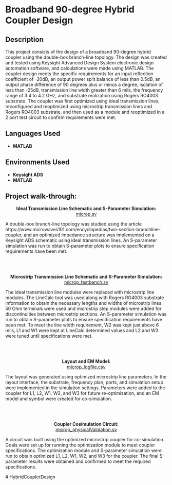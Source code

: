 <h1>Broadband 90-degree Hybrid Coupler Design</h1>

 <!--### [YouTube Demonstration](https://youtu.be/7eJexJVCqJo)-->

<h2>Description</h2>
This project consists of the design of a broadband 90-degree hybrid coupler using the double-box branch-line topology. The design was created and tested using Keysight Advanced Design System electronic design automation software, and calculations were made using MATLAB. The coupler design meets the specific requirements for an input reflection coefficient of -20dB, an output power split balance of less than 0.5dB, an output phase difference of 90 degrees plus or minus a degree, isolation of less than -25dB, transmission line width greater than 6 mils, the frequency range of 3.4 to 4.2 GHz, and substrate realization using Rogers RO4003 substrate. The coupler was first optimized using ideal transmission lines, reconfigured and reoptimized using microstrip transmission lines and Rogers RO4003 substrate, and then used as a module and reoptimized in a 2 port test circuit to confirm requirements were met. 
<br />


<h2>Languages Used</h2>

- <b>MATLAB</b> 

<h2>Environments Used </h2>

- <b>Keysight ADS</b>
- <b>MATLAB</b>

<h2>Project walk-through:</h2>

<p align="center">
<b>Ideal Transmission Line Schematic and S-Parameter Simulation:</b> <br/>
<a href="https://github.com/keganpremuda/SystemVerilogMicroprocessor/blob/main/microp.sv">microp.sv</a><br></p>
<p align="left">
A double-box branch-line topology was studied using the article https://www.microwaves101.com/encyclopedias/two-section-branchline-coupler, and an optimized impedance structure was implemented on a Keysight ADS schematic using ideal transmission lines. An S-parameter simulation was run to obtain S-parameter plots to ensure specification requirements have been met.</p>
<br />
<br />
<p align="center">
<b>Microstrip Transmission Line Schematic and S-Parameter Simulation:</b>  <br/>
<a href="https://github.com/keganpremuda/SystemVerilogMicroprocessor/blob/main/microp_testbench.sv">microp_testbench.sv</a><br></p>
<p align="left">
The ideal transmission line modules were replaced with microstrip line modules. The LineCalc tool was used along with Rogers RO4003 substrate information to obtain the necessary lengths and widths of microstrip lines. 50 Ohm terminals were used and microstrip step modules were added for discontinuities between microstrip sections. An S-parameter simulation was run to obtain S-parameter plots to ensure specification requirements have been met. To meet the line width requirement, W2 was kept just above 6 mils, L1 and W1 were kept at LineCalc determined values and L2 and W3 were tuned until specifications were met.</p>
<br />
<br />
<p align="center">
<b>Layout and EM Model:</b> <br/>
<a href="https://github.com/keganpremuda/SystemVerilogMicroprocessor/blob/main/microp_logfile.csv">microp_logfile.csv</a><br></p>
<p align="left">
The layout was generated using optimized microstrip line parameters. In the layout interface, the substrate, frequency plan, ports, and simulation setup were implemented in the simulation settings. Parameters were added to the coupler for L1, L2, W1, W2, and W3 for future re-optimization, and an EM model and symbol were created for co-simulation.</p>
<br />
<br />
<p align="center">
<b>Coupler Cosimulation Circuit:</b>  <br/>
<a href="https://github.com/keganpremuda/SystemVerilogMicroprocessor/blob/main/microp_physicalValidation.sv">microp_physicalValidation.sv</a><br></p>
<p align="left">
A circuit was built using the optimized microstrip coupler for co-simulation. Goals were set up for running the optimization module to meet coupler specifications. The optimization module and S-parameter simulation were run to obtain optimized L1, L2, W1, W2, and W3 for the coupler. The final S-parameter results were obtained and confirmed to meet the required specifications.</p>

<!--
 ```diff
- text in red
+ text in green
! text in orange
# text in gray
@@ text in purple (and bold)@@
```
--!>
# HybridCouplerDesign
